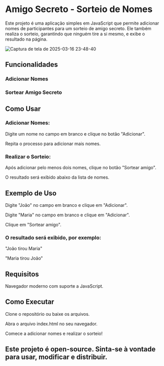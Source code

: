 # Amigo Secreto - Sorteio de Nomes

Este projeto é uma aplicação simples em JavaScript que permite adicionar nomes de participantes para um sorteio de amigo secreto. 
Ele também realiza o sorteio, garantindo que ninguém tire a si mesmo, e exibe o resultado na página.

![Captura de tela de 2025-03-16 23-48-40](https://github.com/user-attachments/assets/623122d6-0324-49ed-8b69-35bd0d368845)


## Funcionalidades


### Adicionar Nomes

### Sortear Amigo Secreto


## Como Usar


### Adicionar Nomes:

Digite um nome no campo em branco e clique no botão "Adicionar".

Repita o processo para adicionar mais nomes.


### Realizar o Sorteio:

Após adicionar pelo menos dois nomes, clique no botão "Sortear amigo".

O resultado será exibido abaixo da lista de nomes.


## Exemplo de Uso

Digite "João" no campo em branco e clique em "Adicionar".

Digite "Maria" no campo em branco e clique em "Adicionar".

Clique em "Sortear amigo".


### O resultado será exibido, por exemplo:

"João tirou Maria"

"Maria tirou João"


## Requisitos

Navegador moderno com suporte a JavaScript.


## Como Executar

Clone o repositório ou baixe os arquivos.

Abra o arquivo index.html no seu navegador.

Comece a adicionar nomes e realizar o sorteio!


## Este projeto é open-source. Sinta-se à vontade para usar, modificar e distribuir.
